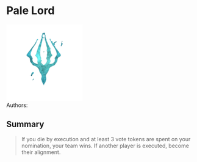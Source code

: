 # Pale Lord
<img src="https://raw.githubusercontent.com/yoyosource/BOTC-HomeBrew/master/Outsider/Pale Lord/image.png" alt="drawing" width="200"/>\
Authors: 

## Summary
> If you die by execution and at least 3 vote tokens are spent on your nomination, your team wins. If another player is executed, become their alignment.

